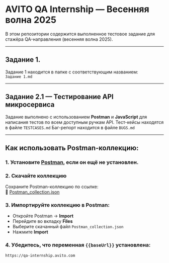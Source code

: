 # AVITO QA Internship — Весенняя волна 2025

В этом репозитории содержится выполненное тестовое задание для стажёра QA-направления (весенняя волна 2025).

---

## Задание 1.

Задание 1 находится в папке с соответствующим названием:  
`Задание 1.md`

---

## Задание 2.1 — Тестирование API микросервиса 

Задание выполнено с использованием **Postman** и **JavaScript** для написания тестов по всем доступным ручкам API.
Тест-кейсы находятся в файле `TESTCASES.md`
Баг-репорт находится в файле `BUGS.md`

---

## Как использовать Postman-коллекцию:

### 1. Установите [Postman](https://www.postman.com/downloads/), если он ещё не установлен.

### 2. Скачайте коллекцию
Сохраните Postman-коллекцию по ссылке:  
📁 [Postman_collection.json](https://github.com/AlexVKh/AVITO_qa-internship/blob/main/Postman_collection.json)

### 3. Импортируйте коллекцию в Postman:
- Откройте Postman → **Import**
- Перейдите во вкладку **Files**
- Выберите скачанный файл `Postman_collection.json`
- Нажмите **Import**

### 4. Убедитесь, что переменная `{{baseUrl}}` установлена:
```text
https://qa-internship.avito.com
